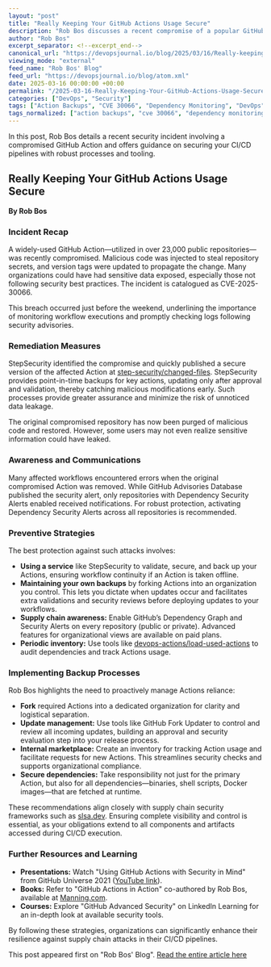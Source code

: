 ```yaml
---
layout: "post"
title: "Really Keeping Your GitHub Actions Usage Secure"
description: "Rob Bos discusses a recent compromise of a popular GitHub Action and highlights practical steps for securing GitHub Actions use, including backup strategies, dependency monitoring, supply chain security, and leveraging tools like Dependency Security Alerts. The post provides actionable advice and resources for teams using GitHub Actions."
author: "Rob Bos"
excerpt_separator: <!--excerpt_end-->
canonical_url: "https://devopsjournal.io/blog/2025/03/16/Really-keepingyour-GitHub-Actions-usage-secure"
viewing_mode: "external"
feed_name: "Rob Bos' Blog"
feed_url: "https://devopsjournal.io/blog/atom.xml"
date: 2025-03-16 00:00:00 +00:00
permalink: "/2025-03-16-Really-Keeping-Your-GitHub-Actions-Usage-Secure.html"
categories: ["DevOps", "Security"]
tags: ["Action Backups", "CVE 30066", "Dependency Monitoring", "DevOps", "GitHub Actions", "GitHub Advanced Security", "Internal Marketplace", "Posts", "Security", "Security Alerts", "Slsa.dev", "StepSecurity", "Supply Chain Security", "Workflow Automation"]
tags_normalized: ["action backups", "cve 30066", "dependency monitoring", "devops", "github actions", "github advanced security", "internal marketplace", "posts", "security", "security alerts", "slsa dot dev", "stepsecurity", "supply chain security", "workflow automation"]
---
```


In this post, Rob Bos details a recent security incident involving a compromised GitHub Action and offers guidance on securing your CI/CD pipelines with robust processes and tooling.<!--excerpt_end-->

## Really Keeping Your GitHub Actions Usage Secure

**By Rob Bos**

### Incident Recap

A widely-used GitHub Action—utilized in over 23,000 public repositories—was recently compromised. Malicious code was injected to steal repository secrets, and version tags were updated to propagate the change. Many organizations could have had sensitive data exposed, especially those not following security best practices. The incident is catalogued as CVE-2025-30066.

This breach occurred just before the weekend, underlining the importance of monitoring workflow executions and promptly checking logs following security advisories.

### Remediation Measures

StepSecurity identified the compromise and quickly published a secure version of the affected Action at [step-security/changed-files](https://github.com/step-security/changed-files). StepSecurity provides point-in-time backups for key actions, updating only after approval and validation, thereby catching malicious modifications early. Such processes provide greater assurance and minimize the risk of unnoticed data leakage.

The original compromised repository has now been purged of malicious code and restored. However, some users may not even realize sensitive information could have leaked.

### Awareness and Communications

Many affected workflows encountered errors when the original compromised Action was removed. While GitHub Advisories Database published the security alert, only repositories with Dependency Security Alerts enabled received notifications. For robust protection, activating Dependency Security Alerts across all repositories is recommended.

### Preventive Strategies

The best protection against such attacks involves:

- **Using a service** like StepSecurity to validate, secure, and back up your Actions, ensuring workflow continuity if an Action is taken offline.
- **Maintaining your own backups** by forking Actions into an organization you control. This lets you dictate when updates occur and facilitates extra validations and security reviews before deploying updates to your workflows.
- **Supply chain awareness:** Enable GitHub’s Dependency Graph and Security Alerts on every repository (public or private). Advanced features for organizational views are available on paid plans.
- **Periodic inventory:** Use tools like [devops-actions/load-used-actions](https://github.com/devops-actions/load-used-actions) to audit dependencies and track Actions usage.

### Implementing Backup Processes

Rob Bos highlights the need to proactively manage Actions reliance:

- **Fork** required Actions into a dedicated organization for clarity and logistical separation.
- **Update management:** Use tools like GitHub Fork Updater to control and review all incoming updates, building an approval and security evaluation step into your release process.
- **Internal marketplace:** Create an inventory for tracking Action usage and facilitate requests for new Actions. This streamlines security checks and supports organizational compliance.
- **Secure dependencies:** Take responsibility not just for the primary Action, but also for all dependencies—binaries, shell scripts, Docker images—that are fetched at runtime.

These recommendations align closely with supply chain security frameworks such as [slsa.dev](https://slsa.dev). Ensuring complete visibility and control is essential, as your obligations extend to all components and artifacts accessed during CI/CD execution.

### Further Resources and Learning

- **Presentations:** Watch "Using GitHub Actions with Security in Mind" from GitHub Universe 2021 ([YouTube link](https://www.youtube.com/watch?v=Ers-LcA7Nmc)).
- **Books:** Refer to "GitHub Actions in Action" co-authored by Rob Bos, available at [Manning.com](https://www.manning.com/books/github-actions-in-action).
- **Courses:** Explore "GitHub Advanced Security" on LinkedIn Learning for an in-depth look at available security tools.

By following these strategies, organizations can significantly enhance their resilience against supply chain attacks in their CI/CD pipelines.

This post appeared first on "Rob Bos' Blog". [Read the entire article here](https://devopsjournal.io/blog/2025/03/16/Really-keepingyour-GitHub-Actions-usage-secure)
